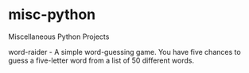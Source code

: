 # misc-python
Miscellaneous Python Projects

word-raider - A simple word-guessing game. You have five chances to guess a five-letter word from a list of 50 different words.